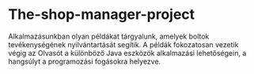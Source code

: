 # The-shop-manager-project
Alkalmazásunkban olyan példákat tárgyalunk, amelyek boltok tevékenységének  nyilvántartását segítik. A példák fokozatosan vezetik végig az Olvasót a különböző Java  eszközök alkalmazási lehetőségein, a hangsúlyt a programozási fogásokra helyezve.
